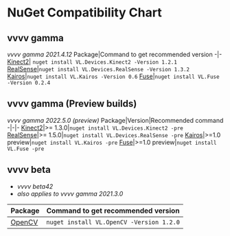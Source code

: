 # NuGet Compatibility Chart


## vvvv gamma

_vvvv gamma 2021.4.12_
Package|Command to get recommended version
-|-
[Kinect2](https://github.com/vvvv/VL.Devices.Kinect2)| `nuget install VL.Devices.Kinect2 -Version 1.2.1`
[RealSense](https://github.com/vvvv/VL.Devices.RealSense)|`nuget install VL.Devices.RealSense -Version 1.3.2`
[Kairos](https://github.com/KairosResearchLab/Kairos)|`nuget install VL.Kairos -Version 0.6`
[Fuse](https://github.com/TheFuseLab/VL.Fuse)|`nuget install VL.Fuse -Version 0.2.4`

## vvvv gamma (Preview builds)

_vvvv gamma 2022.5.0 (preview)_
Package|Version|Recommended command
-|-|-
[Kinect2](https://github.com/vvvv/VL.Devices.Kinect2)|>= 1.3.0|`nuget install VL.Devices.Kinect2 -pre`
[RealSense](https://github.com/vvvv/VL.Devices.RealSense)|>= 1.5.0|`nuget install VL.Devices.RealSense -pre`
[Kairos](https://github.com/KairosResearchLab/Kairos)|>=1.0 preview|`nuget install VL.Kairos -pre`
[Fuse](https://github.com/TheFuseLab/VL.Fuse)|>=1.0 preview|`nuget install VL.Fuse -pre`


## vvvv beta 

* _vvvv beta42_
* _also applies to vvvv gamma 2021.3.0_

Package|Command to get recommended version
-|-
[OpenCV](https://github.com/vvvv/VL.OpenCV)| `nuget install VL.OpenCV -Version 1.2.0`
